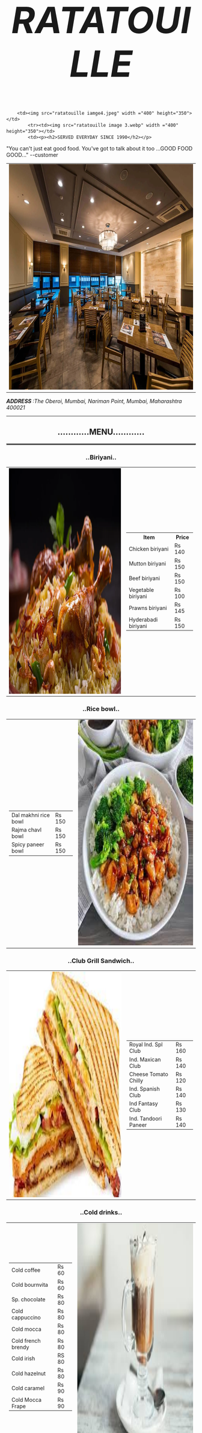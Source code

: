 <!DOCTYPE  html>
<html lang="en">
<head>
    <meta charset="UTF-8">
    <meta name="viewport" content="width=device-width, initial-scale=1.0">
    <title>RATATOUILLE</title>
</head>
<body>
  <font size=50><center><em><h1>RATATOUILLE</h1></em></center></font>
 
  <div class="center">
    <div class="photos">
      <table>
        <tr>
      <td><img class="mySlides fade" src="ratatouille image 1.webp"width="700"height="600"/></td>
     
        <td><img src="ratatouille iamge4.jpeg" width ="400" height="350"></td>
            <tr><td><img src="ratatouille image 3.webp" width ="400" height="350"></td>
            <td><p><h2>SERVED EVERYDAY SINCE 1990</h2></p>
<p>"You can't just eat good food. You've got to talk about it too ...GOOD FOOD GOOD..." --customer</p>
            </td>
            </tr>
          </table>
<address><strong> ADDRESS </strong> :The Oberoi, Mumbai, Nariman Point, Mumbai, Maharashtra 400021</address>


<center>
  <hr>

  <table border="2"><h2>............MENU............</h2></table>
  <ul>

  </ul>
  <section>
    <h3>..Biriyani..</h3>
    <table>
      <tr>
        <td><img src="biriyani.webp" width="500" height="600"></td>
        <td> <table>
          <tr>
            <th>Item</th>
            <th> Price</th>
          </tr>
          <tr>
            <td>Chicken biriyani</td>
            <td>Rs 140 </td>
          </tr>
          <tr>
            <td>Mutton biriyani</td>
            <td>Rs 150 </td>
          </tr>
          <tr>
            <td>Beef biriyani</td>
            <td>Rs 150</td>
          </tr>
          <tr>
            <td>Vegetable biriyani</td>
            <td>Rs 100 </td>
          </tr>
          <tr>
            <td>Prawns biriyani</td>
            <td>Rs 145</td>
          </tr>
          <tr>
            <td>Hyderabadi biriyani</td>
            <td>Rs 150</td>
          </tr>
          </table></td>
      </tr>
    </table>
  </section>
  <section>
    <h3>..Rice bowl..</h3>
    <table>
    <tr>
      <td>
         <table>
        <tr>
          <td>Dal makhni rice bowl</td>
          <td>Rs 150</td>
        </tr>
        <tr>
          <td>Rajma chavl bowl</td>
          <td>Rs 150</td>
        </tr>
        <tr>
          <td>Spicy paneer bowl</td>
          <td>Rs 150</td>
        </tr>
      </table>
    </td>
    <td><img src="rice bowl.jpeg" width="500" height="600"></td>
    </tr>
    </table>
  </section>
  <section>
    <h3>..Club Grill Sandwich..</h3>
    <table>
      <tr>
        <td><img src="sandwich.jpeg" width="500" height="600"></td>
        <td>
          <table>
            <tr>
              <td>Royal Ind. Spl Club</td>
              <td>Rs 160</td>
            </tr>
            <tr>
              <td>Ind. Maxican Club</td>
              <td>Rs 140</td>
            </tr>
            <tr>
              <td>Cheese Tomato Chilly</td>
              <td>Rs 120</td>
            </tr>
            <tr>
              <td>Ind. Spanish Club</td>
              <td>Rs 140</td>
            </tr>
            <tr>
              <td>Ind Fantasy Club</td>
              <td>Rs 130</td>
            </tr>
            <tr>
              <td>Ind. Tandoori Paneer </td>
              <td>Rs 140</td>
            </tr>
          </table>
        </td>
      </tr>
    </table>
 </section>

 <section>
    <h3>..Cold drinks..</h3>
    <table>
      <tr>
        <td>
          <table>
            <tr>
              <td>Cold coffee</td>
              <td>Rs 60</td>
            </tr>
            <tr>
              <td>Cold bournvita</td>
              <td>Rs 60</td>
            </tr>
            <tr>
              <td>Sp. chocolate</td>
              <td>Rs 80</td>
            </tr>
            <tr>
              <td>Cold cappuccino</td>
              <td>Rs 80</td>
            </tr>
            <tr>
              <td>Cold mocca</td>
              <td>Rs 80</td>
            </tr>
            <tr>
              <td>Cold french brendy</td>
              <td>Rs 80</td>
            </tr>
            <tr>
              <td>Cold irish</td>
              <td>RS 80</td>
            </tr>
            <tr>
              <td>Cold hazelnut</td>
              <td>Rs 80</td>
            </tr>
            <tr>
              <td>Cold caramel</td>
              <td>Rs 90</td>
            </tr>
            <tr>
              <td>Cold Mocca Frape</td>
              <td>Rs 90</td>
            </tr>
          </table>
        </td>
        <td><img src="coffee.jpeg"width="500" height="600"> </td>
      </tr>
    </table>
  </section>
  <section>
    <h3>..Shakes..</h3>
    <table>
      <tr>
        <td><img src="shake.jpeg" width="500" height="600"></td>
        <td>
          <table>
            <tr>
              <td>Oreo shake</td>
              <td>Rs 90</td>
            </tr>
            <tr>
              <td>Kitkat shake</td>
              <td>Rs 90</td>
            </tr>
            <tr>
              <td>Hide and seek choco</td>
              <td>Rs 90</td>
            </tr>
            <tr>
              <td>Bourbon shake</td>
              <td> Rs 90</td>
            </tr>
            <tr>
              <td>Snicker shake</td>
              <td>Rs 120</td>
            </tr>
            <tr>
              <td>Cadbury shake </td>
              <td>Rs 120</td>
            </tr>
            <tr>
              <td>Bounty shake</td>
              <td>Rs 130</td>
            </tr>
            <tr>
              <td>Ind. spl shake</td>
              <td>Rs 130</td>
            </tr>
          </table>
         
        </td>
      </tr>
    </table>
    <h4>AND MANY MORE .....</h4>
  </section>
<section>
  <hr>
  <h2>............REVIEWS............</h2>
  <center>RATING   (4.1)  ⭐⭐⭐⭐ </center>
  <p>Some among the comments are .....</p>
  <form action="mailto:cathereensebastian@gmail.com" method="post" enctype="text/plain">
    <label>Reviews :</label>
    <textarea name=" Reviews" rows="5" cols="80"></textarea>
    <input type="submit" name="">
  </form>
  <table>
    <tr>
      <td>
         <ul>
            <li> <p>This cozy restaurant has left the best impressions! Hospitable hosts, delicious dishes, beautiful presentation, wide wine list and wonderful dessert. I recommend to everyone! I would like to come back here again and again.</p></li>
              <br>
            <li> <p>It’s a great experience. The ambiance is very welcoming and charming. Amazing wines, food and service. Staff are extremely knowledgeable and make great recommendations.</p></li>
              <br>
            <li><p>This place is great! Atmosphere is chill and cool but the staff is also really friendly. They know what they’re doing and what they’re talking about, and you can tell making the customers happy is their main priority. Food is pretty good, some italian classics and some twists, and for their prices it’s 100% worth it.</p></li>
          </ul>
      </td>
    </tr>
  </table>
 
</section>
<section>
  <hr>
  <h2>............PLACE ORDER............</h2>
  <table>
    <tr>
      <td>
        <form action="mailto:cathereensebastian@gmail.com" method="post" enctype="text/plain">
    <label>  Your Name:</label>
    <input type=" text" name=" Your Name" value="">
      <br><br>
      <label>Mobile number</label>
      <input type="text" name="Mobile number"><br><br>
      <label>email</label>
      <input type="email" name="email" value=""><br><br>
    <label>Do you want to place order :</label>
    <input type="checkbox" name="Do you want to place order"><br><br>
      
      <label> Select your food</label>
      <select id="select your food😁 " name="select your food😁">
        <option value="Chicken biriyani">Chicken biriyani</option>
        <option value="Mutton biriyani">Mutton biriyani"</option>
        <option value="Beef biriyani">Beef biriyani</option>
        <option value="Vegetable biriyani">Vegetable biriyani</option>
        <option value="Prawns biriyani">Prawns biriyani</option>
        <option value="Hyderabadi biriyani">Hyderabadi biriyani</option>
        <option value="Dal makhni rice bowl">Dal makhni rice bowl</option>
        <option value="Ind. spl shake">Ind. spl shake</option>
        <option value="Cadbury shake">Cadbury shake</option>
        <option value="Cold hazelnut">Cold hazelnut</option>
        <option value="Ind Fantasy Club">Ind Fantasy Club</option>
        <option value="Royal Ind. Spl Club">Royal Ind. Spl Club</option>
        <option value="other">other</option>
        <br>
        
      </select><br><br>
      <label>If other </label>
    <input type="text" name="If other"><br><br>
    <label>No.of servings :</label>
    <input type="number" min="1" name="No.of servings"><br><br>
    <label>Address :</label>
    <input type="text" name="Address"><br><br>
    <input type="submit" name="submit">
</section>
      </td>
    </tr>
  </table>
  <hr> 
  <h3>THANK YOU.....</h3>
  


 
  
    
    
  
  </center>
</body>
</html>

